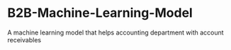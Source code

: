 # B2B-Machine-Learning-Model
A machine learning model that helps accounting department with account receivables
